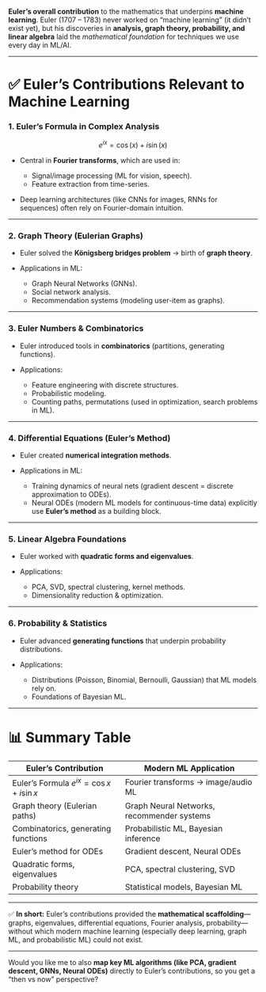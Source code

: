  **Euler’s overall contribution** to the mathematics that underpins **machine learning**. Euler (1707 – 1783) never worked on “machine learning” (it didn’t exist yet), but his discoveries in **analysis, graph theory, probability, and linear algebra** laid the *mathematical foundation* for techniques we use every day in ML/AI.

---

# ✅ Euler’s Contributions Relevant to Machine Learning

### 1. **Euler’s Formula in Complex Analysis**

$$
e^{ix} = \cos(x) + i\sin(x)
$$

* Central in **Fourier transforms**, which are used in:

  * Signal/image processing (ML for vision, speech).
  * Feature extraction from time-series.
* Deep learning architectures (like CNNs for images, RNNs for sequences) often rely on Fourier-domain intuition.

---

### 2. **Graph Theory (Eulerian Graphs)**

* Euler solved the **Königsberg bridges problem** → birth of **graph theory**.
* Applications in ML:

  * Graph Neural Networks (GNNs).
  * Social network analysis.
  * Recommendation systems (modeling user-item as graphs).

---

### 3. **Euler Numbers & Combinatorics**

* Euler introduced tools in **combinatorics** (partitions, generating functions).
* Applications:

  * Feature engineering with discrete structures.
  * Probabilistic modeling.
  * Counting paths, permutations (used in optimization, search problems in ML).

---

### 4. **Differential Equations (Euler’s Method)**

* Euler created **numerical integration methods**.
* Applications in ML:

  * Training dynamics of neural nets (gradient descent = discrete approximation to ODEs).
  * Neural ODEs (modern ML models for continuous-time data) explicitly use **Euler’s method** as a building block.

---

### 5. **Linear Algebra Foundations**

* Euler worked with **quadratic forms and eigenvalues**.
* Applications:

  * PCA, SVD, spectral clustering, kernel methods.
  * Dimensionality reduction & optimization.

---

### 6. **Probability & Statistics**

* Euler advanced **generating functions** that underpin probability distributions.
* Applications:

  * Distributions (Poisson, Binomial, Bernoulli, Gaussian) that ML models rely on.
  * Foundations of Bayesian ML.

---

# 📊 **Summary Table**

| Euler’s Contribution                       | Modern ML Application                      |
| ------------------------------------------ | ------------------------------------------ |
| Euler’s Formula $e^{ix}=\cos x + i \sin x$ | Fourier transforms → image/audio ML        |
| Graph theory (Eulerian paths)              | Graph Neural Networks, recommender systems |
| Combinatorics, generating functions        | Probabilistic ML, Bayesian inference       |
| Euler’s method for ODEs                    | Gradient descent, Neural ODEs              |
| Quadratic forms, eigenvalues               | PCA, spectral clustering, SVD              |
| Probability theory                         | Statistical models, Bayesian ML            |

---

✅ **In short:** Euler’s contributions provided the **mathematical scaffolding**—graphs, eigenvalues, differential equations, Fourier analysis, probability—without which modern machine learning (especially deep learning, graph ML, and probabilistic ML) could not exist.

---

Would you like me to also **map key ML algorithms (like PCA, gradient descent, GNNs, Neural ODEs)** directly to Euler’s contributions, so you get a “then vs now” perspective?
